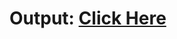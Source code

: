 # Output: [Click Here](https://anujwani.github.io/coursera-html-css-javascript/module3-solution/index.html)